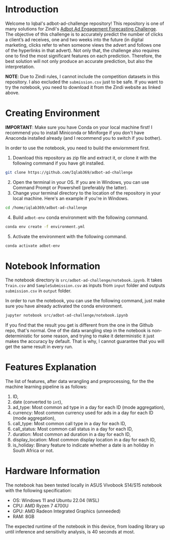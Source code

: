 # Introduction

Welcome to Iqbal's adbot-ad-challenge repository! This repository is one of many solutions for Zindi's [Adbot Ad Engagement Forecasting Challenge](https://zindi.africa/competitions/adbot-ad-engagement-forecasting-challenge/discussions/21187). The objective of this challenge is to accurately predict the number of clicks a client’s ad receives, one and two weeks into the future (in digital marketing, clicks refer to when someone views the advert and follows one of the hyperlinks in that advert). Not only that, the challenge also requires one to find the most significant features on each prediction. Therefore, the best solution will not only produce an accurate prediction, but also the interpretation.

**NOTE**: Due to Zindi rules, I cannot include the competition datasets in this repository. I also excluded the `submission.csv` just to be safe. If you want to try the notebook, you need to download it from the Zindi website as linked above.

# Creating Environment

**IMPORTANT**: Make sure you have Conda on your local machine first! I recommend you to install Miniconda or Miniforge if you don't have Anaconda installed already (and I recommend you to switch if you bother).

In order to use the notebook, you need to build the enviornment first.

1. Download this repository as zip file and extract it, or clone it with the following command if you have git installed.

```bash
git clone https://github.com/Iqlab369/adbot-ad-challenge
```

2. Open the terminal in your OS. If you are in Windows, you can use Command Prompt or Powershell (preferably the latter).
3. Change your terminal directory to the location of the repository in your local machine. Here's an example if you're in Windows.

```bash
cd /home/iqlab369/adbot-ad-challenge
```

4. Build `adbot-env` conda environment with the following command.

```bash
conda env create -f environment.yml
```

5. Activate the environment with the following command.

```bash
conda activate adbot-env
```

# Notebook Information

The notebook directory is `src/adbot-ad-challenge/notebook.ipynb`. It takes `Train.csv` and `SampleSubmission.csv` as inputs from `input` folder and outputs `submission.csv` in `output` folder.

In order to run the notebook, you can use the following command, just make sure you have already activated the conda environment.

```bash
jupyter notebook src/adbot-ad-challenge/notebook.ipynb
```

If you find that the result you get is different from the one in the Github repo, that's normal. One of the data wrangling step in the notebook is non-deterministic for some reason, and trying to make it deterministic it just makes the accuracy by default. That is why, I cannot guarantee that you will get the same result in every run.

# Features Explanation

The list of features, after data wrangling and preprocessing, for the the machine learning pipeline is as follows:

1. ID,
2. date (converted to `int`),
3. ad_type: Most common ad type in a day for each ID (mode aggregation),
4. currency: Most common currency used for ads in a day for each ID (mode aggregation),
5. call_type: Most common call type in a day for each ID,
6. call_status: Most common call status in a day for each ID,
7. duration: Most common ad duration in a day for each ID,
8. display_location: Most common display location in a day for each ID,
9. is_holiday: Binary feature to indicate whether a date is an holiday in South Africa or not.

# Hardware Information

The notebook has been tested locally in ASUS Vivobook S14/S15 notebook with the following specification:

- OS: Windows 11 and Ubuntu 22.04 (WSL)
- CPU: AMD Ryzen 7 4700U
- GPU: AMD Radeon Integrated Graphics (unneeded)
- RAM: 8GB

The expected runtime of the notebook in this device, from loading library up until inference and sensitivity analysis, is 40 seconds at most.